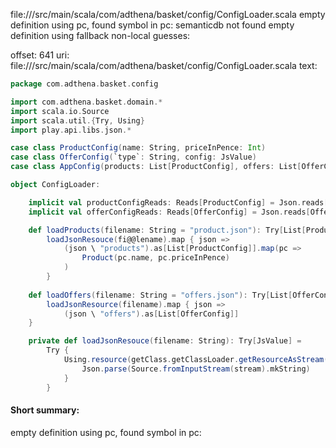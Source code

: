 file://<WORKSPACE>/src/main/scala/com/adthena/basket/config/ConfigLoader.scala
empty definition using pc, found symbol in pc: 
semanticdb not found
empty definition using fallback
non-local guesses:

offset: 641
uri: file://<WORKSPACE>/src/main/scala/com/adthena/basket/config/ConfigLoader.scala
text:
```scala
package com.adthena.basket.config

import com.adthena.basket.domain.* 
import scala.io.Source
import scala.util.{Try, Using}
import play.api.libs.json.*

case class ProductConfig(name: String, priceInPence: Int)
case class OfferConfig(`type`: String, config: JsValue)
case class AppConfig(products: List[ProductConfig], offers: List[OfferConfig])

object ConfigLoader:

    implicit val productConfigReads: Reads[ProductConfig] = Json.reads[ProductConfig]
    implicit val offerConfigReads: Reads[OfferConfig] = Json.reads[OfferConfig]

    def loadProducts(filename: String = "product.json"): Try[List[Product]] =
        loadJsonResouce(fi@@lename).map { json =>
            (json \ "products").as[List[ProductConfig]].map(pc =>
                Product(pc.name, pc.priceInPence)    
            )
        }
    
    def loadOffers(filename: String = "offers.json"): Try[List[OfferConfig]] =
        loadJsonResource(filename).map { json =>
            (json \ "offers").as[List[OfferConfig]]    
    }

    private def loadJsonResouce(filename: String): Try[JsValue] =
        Try {
            Using.resource(getClass.getClassLoader.getResourceAsStream(filename)) { stream =>
                Json.parse(Source.fromInputStream(stream).mkString)
            }
        }
```


#### Short summary: 

empty definition using pc, found symbol in pc: 